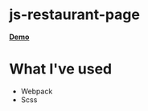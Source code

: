 # js-restaurant-page
[**Demo**](https://noctispine.github.io/js-restaurant-page/)
# What I've used 
* Webpack
* Scss

